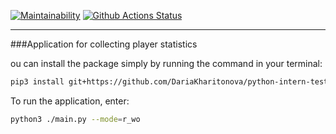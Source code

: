 [![Maintainability](https://api.codeclimate.com/v1/badges/a99a88d28ad37a79dbf6/maintainability)](https://codeclimate.com/github/codeclimate/codeclimate/maintainability)
[![Github Actions Status](https://github.com/DariaKharitonova/python-intern-test/workflows/Python%20CI/badge.svg)](https://github.com/DariaKharitonova/python-intern-test/actions)
___
###Application for collecting player statistics

ou can install the package simply by running the command in your terminal:

```bash
pip3 install git+https://github.com/DariaKharitonova/python-intern-test
```

To run the application, enter:
```bash
python3 ./main.py --mode=r_wo
```

